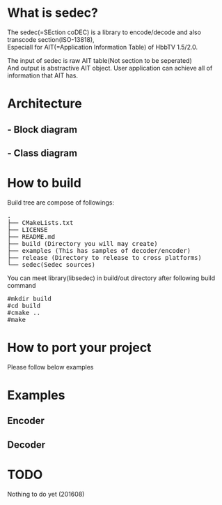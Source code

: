 # What is sedec?
The sedec(=SEction coDEC) is a library to encode/decode and also transcode section(ISO-13818),<br>
Especiall for AIT(=Application Information Table) of HbbTV 1.5/2.0.

The input of sedec is raw AIT table(Not section to be seperated) <br>
And output is abstractive AIT object.
User application can achieve all of information that AIT has.

# Architecture
## - Block diagram

## - Class diagram

# How to build
Build tree are compose of followings:
<pre>
.
├── CMakeLists.txt
├── LICENSE
├── README.md
├── build (Directory you will may create)
├── examples (This has samples of decoder/encoder)
├── release (Directory to release to cross platforms)
└── sedec(Sedec sources)
</pre>

You can meet library(libsedec) in build/out directory after following build command
<pre>
#mkdir build
#cd build
#cmake ..
#make
</pre>

# How to port your project
Please follow below examples 

# Examples
## Encoder
## Decoder

# TODO
Nothing to do yet (201608)
